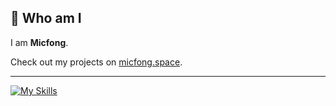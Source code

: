 ## 🧐 Who am I

I am **Micfong**.

Check out my projects on [micfong.space](https://micfong.space).

---

[![My Skills](https://skillicons.dev/icons?i=ae,anaconda,androidstudio,apple,bash,c,cloudflare,cpp,css,dart,figma,flutter,git,github,githubactions,html,js,latex,md,nextjs,obsidian,pr,pycharm,py,react,regex,rust,sqlite,svg,swift,tailwind,ts,vercel,vscode)](https://skillicons.dev)
